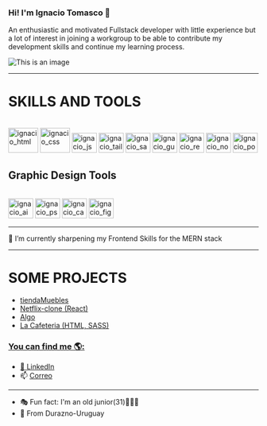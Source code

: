 ### Hi! I'm Ignacio Tomasco 👋 

An enthusiastic and motivated Fullstack developer with little experience but a lot of interest in joining a workgroup to be able to contribute my development skills and continue my learning process.


![This is an image](https://www.epitech-it.es/wp-content/uploads/2021/01/cuantos-lenguajes-de-programacion-existen-1024x576.jpg)

<hr>

<h1> SKILLS AND TOOLS </h1>

<div style = "display: inline-block"><br>
    <img align:"center" alt="ignacio_html" height="50" width="60" src="https://cdn.jsdelivr.net/gh/devicons/devicon/icons/html5/html5-original-wordmark.svg" />
    <img align:"center" alt="ignacio_css" height="50" width="60" src="https://cdn.jsdelivr.net/gh/devicons/devicon/icons/css3/css3-original-wordmark.svg" />
    <img align:"center" alt="ignacio_js" height="40" width="50" src="https://cdn.jsdelivr.net/gh/devicons/devicon/icons/javascript/javascript-original.svg" />
    <img align:"center" alt="ignacio_tailw" height="40" width="50" src="https://cdn.jsdelivr.net/gh/devicons/devicon/icons/tailwindcss/tailwindcss-plain.svg" />
    <img align:"center" alt="ignacio_sass" height="40" width="50" src="https://cdn.jsdelivr.net/gh/devicons/devicon/icons/sass/sass-original.svg" />
    <img align:"center" alt="ignacio_gulp" height="40" width="50" src="https://cdn.jsdelivr.net/gh/devicons/devicon/icons/gulp/gulp-plain.svg" />
    <img align:"center" alt="ignacio_react" height="40" width="50" src="https://cdn.jsdelivr.net/gh/devicons/devicon/icons/react/react-original.svg" />  
    <img align:"center" alt="ignacio_node" height="40" width="50" src="https://cdn.jsdelivr.net/gh/devicons/devicon/icons/nodejs/nodejs-original.svg" />
    <img align:"center" alt="ignacio_postg" height="40" width="50" src="https://cdn.jsdelivr.net/gh/devicons/devicon/icons/postgresql/postgresql-original.svg" />
    
</div>

<h2>Graphic Design Tools</h2>
<div style = "display: inline-block"><br>
    <img align:"center" alt="ignacio_ai" height="40" width="50" src="https://cdn.jsdelivr.net/gh/devicons/devicon/icons/illustrator/illustrator-plain.svg" />
    <img align:"center" alt="ignacio_ps" height="40" width="50" src="https://cdn.jsdelivr.net/gh/devicons/devicon/icons/photoshop/photoshop-plain.svg" />
    <img align:"center" alt="ignacio_canva" height="40" width="50" src="https://cdn.jsdelivr.net/gh/devicons/devicon/icons/canva/canva-original.svg" />
    <img align:"center" alt="ignacio_figma" height="40" width="50" src="https://cdn.jsdelivr.net/gh/devicons/devicon/icons/figma/figma-original.svg" />
</div>




<hr>
🌱 I’m currently sharpening my Frontend Skills for the MERN stack
<br>

<hr>

<h1>SOME PROJECTS </h1>

<ul>
   <li><a href="https://github.com/Raggi37/tiendaMuebles" target:"_blank">tiendaMuebles</a></li>
   <li><a href="https://lovely-profiterole-8910c1.netlify.app/"> Netflix-clone (React)</li>
   <li>Algo</li>
   <li>La Cafeteria (HTML, SASS)</li>
</ul>

<div>
  
</div>

### You can find me 🌎:

   - 💼 <a href="https://www.linkedin.com/in/ignacio-tomasco/">LinkedIn</a>
   - 📫 [Correo](ignacio.tomasco@gmail.com)
 
<hr> 
 
- 🎭 Fun fact: I'm an old junior(31)👨🏻‍🦳
- 📍 From Durazno-Uruguay 


